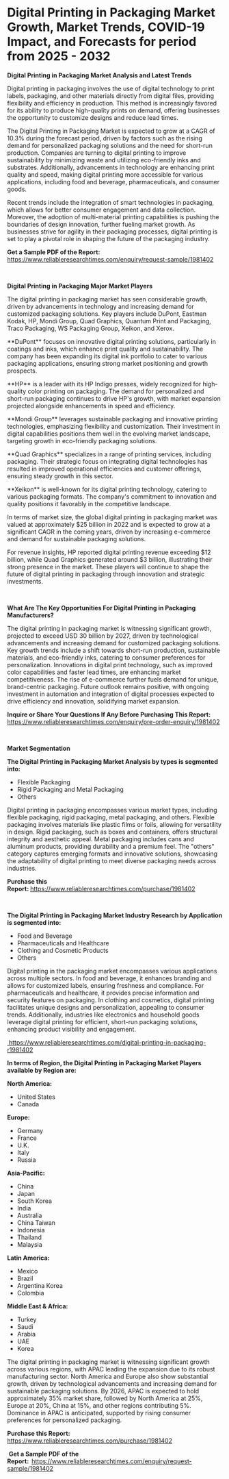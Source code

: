 <p><h1>Digital Printing in Packaging Market Growth, Market Trends, COVID-19 Impact, and Forecasts for period from 2025 - 2032</h1></p><p><strong>Digital Printing in Packaging Market Analysis and Latest Trends</strong></p>
<p><p>Digital printing in packaging involves the use of digital technology to print labels, packaging, and other materials directly from digital files, providing flexibility and efficiency in production. This method is increasingly favored for its ability to produce high-quality prints on demand, offering businesses the opportunity to customize designs and reduce lead times.</p><p>The Digital Printing in Packaging Market is expected to grow at a CAGR of 10.3% during the forecast period, driven by factors such as the rising demand for personalized packaging solutions and the need for short-run production. Companies are turning to digital printing to improve sustainability by minimizing waste and utilizing eco-friendly inks and substrates. Additionally, advancements in technology are enhancing print quality and speed, making digital printing more accessible for various applications, including food and beverage, pharmaceuticals, and consumer goods.</p><p>Recent trends include the integration of smart technologies in packaging, which allows for better consumer engagement and data collection. Moreover, the adoption of multi-material printing capabilities is pushing the boundaries of design innovation, further fueling market growth. As businesses strive for agility in their packaging processes, digital printing is set to play a pivotal role in shaping the future of the packaging industry.</p></p>
<p><strong>Get a Sample PDF of the Report:&nbsp;</strong> <a href="https://www.reliableresearchtimes.com/enquiry/request-sample/1981402?utm_campaign=3650&utm_medium=2&utm_source=Github&utm_content=ia&utm_term=19042025&utm_id=digital-printing-in-packaging">https://www.reliableresearchtimes.com/enquiry/request-sample/1981402</a></p>
<p>&nbsp;</p>
<p><strong>Digital Printing in Packaging Major Market Players</strong></p>
<p><p>The digital printing in packaging market has seen considerable growth, driven by advancements in technology and increasing demand for customized packaging solutions. Key players include DuPont, Eastman Kodak, HP, Mondi Group, Quad Graphics, Quantum Print and Packaging, Traco Packaging, WS Packaging Group, Xeikon, and Xerox.</p><p>**DuPont** focuses on innovative digital printing solutions, particularly in coatings and inks, which enhance print quality and sustainability. The company has been expanding its digital ink portfolio to cater to various packaging applications, ensuring strong market positioning and growth prospects.</p><p>**HP** is a leader with its HP Indigo presses, widely recognized for high-quality color printing on packaging. The demand for personalized and short-run packaging continues to drive HP's growth, with market expansion projected alongside enhancements in speed and efficiency.</p><p>**Mondi Group** leverages sustainable packaging and innovative printing technologies, emphasizing flexibility and customization. Their investment in digital capabilities positions them well in the evolving market landscape, targeting growth in eco-friendly packaging solutions.</p><p>**Quad Graphics** specializes in a range of printing services, including packaging. Their strategic focus on integrating digital technologies has resulted in improved operational efficiencies and customer offerings, ensuring steady growth in this sector.</p><p>**Xeikon** is well-known for its digital printing technology, catering to various packaging formats. The company's commitment to innovation and quality positions it favorably in the competitive landscape.</p><p>In terms of market size, the global digital printing in packaging market was valued at approximately $25 billion in 2022 and is expected to grow at a significant CAGR in the coming years, driven by increasing e-commerce and demand for sustainable packaging solutions. </p><p>For revenue insights, HP reported digital printing revenue exceeding $12 billion, while Quad Graphics generated around $3 billion, illustrating their strong presence in the market. These players will continue to shape the future of digital printing in packaging through innovation and strategic investments.</p></p>
<p>&nbsp;</p>
<p><strong>What Are The Key Opportunities For Digital Printing in Packaging Manufacturers?</strong></p>
<p><p>The digital printing in packaging market is witnessing significant growth, projected to exceed USD 30 billion by 2027, driven by technological advancements and increasing demand for customized packaging solutions. Key growth trends include a shift towards short-run production, sustainable materials, and eco-friendly inks, catering to consumer preferences for personalization. Innovations in digital print technology, such as improved color capabilities and faster lead times, are enhancing market competitiveness. The rise of e-commerce further fuels demand for unique, brand-centric packaging. Future outlook remains positive, with ongoing investment in automation and integration of digital processes expected to drive efficiency and innovation, solidifying market expansion.</p></p>
<p><strong>Inquire or Share Your Questions If Any Before Purchasing This Report:</strong> <a href="https://www.reliableresearchtimes.com/enquiry/pre-order-enquiry/1981402?utm_campaign=3650&utm_medium=2&utm_source=Github&utm_content=ia&utm_term=19042025&utm_id=digital-printing-in-packaging">https://www.reliableresearchtimes.com/enquiry/pre-order-enquiry/1981402</a></p>
<p>&nbsp;</p>
<p><strong>Market Segmentation</strong></p>
<p><strong>The Digital Printing in Packaging Market Analysis by types is segmented into:</strong></p>
<p><ul><li>Flexible Packaging</li><li>Rigid Packaging and Metal Packaging</li><li>Others</li></ul></p>
<p><p>Digital printing in packaging encompasses various market types, including flexible packaging, rigid packaging, metal packaging, and others. Flexible packaging involves materials like plastic films or foils, allowing for versatility in design. Rigid packaging, such as boxes and containers, offers structural integrity and aesthetic appeal. Metal packaging includes cans and aluminum products, providing durability and a premium feel. The "others" category captures emerging formats and innovative solutions, showcasing the adaptability of digital printing to meet diverse packaging needs across industries.</p></p>
<p><strong>Purchase this Report:&nbsp;</strong><a href="https://www.reliableresearchtimes.com/purchase/1981402?utm_campaign=3650&utm_medium=2&utm_source=Github&utm_content=ia&utm_term=19042025&utm_id=digital-printing-in-packaging">https://www.reliableresearchtimes.com/purchase/1981402</a></p>
<p>&nbsp;</p>
<p><strong>The Digital Printing in Packaging Market Industry Research by Application is segmented into:</strong></p>
<p><ul><li>Food and Beverage</li><li>Pharmaceuticals and Healthcare</li><li>Clothing and Cosmetic Products</li><li>Others</li></ul></p>
<p><p>Digital printing in the packaging market encompasses various applications across multiple sectors. In food and beverage, it enhances branding and allows for customized labels, ensuring freshness and compliance. For pharmaceuticals and healthcare, it provides precise information and security features on packaging. In clothing and cosmetics, digital printing facilitates unique designs and personalization, appealing to consumer trends. Additionally, industries like electronics and household goods leverage digital printing for efficient, short-run packaging solutions, enhancing product visibility and engagement.</p></p>
<p><a href="https://www.reliableresearchtimes.com/digital-printing-in-packaging-r1981402?utm_campaign=3650&utm_medium=2&utm_source=Github&utm_content=ia&utm_term=19042025&utm_id=digital-printing-in-packaging">&nbsp;https://www.reliableresearchtimes.com/digital-printing-in-packaging-r1981402</a></p>
<p><strong>In terms of Region, the Digital Printing in Packaging Market Players available by Region are:</strong></p>
<p>
    <p> <strong> North America: </strong>
        <ul>
            <li>United States</li>
            <li>Canada</li>
        </ul>
        </p> 
    <p> <strong> Europe: </strong>
        <ul>
            <li>Germany</li>
            <li>France</li>
            <li>U.K.</li>
            <li>Italy</li>
            <li>Russia</li>
        </ul>
        </p> 
    <p> <strong> Asia-Pacific: </strong>
        <ul>
            <li>China</li>
            <li>Japan</li>
            <li>South Korea</li>
            <li>India</li>
            <li>Australia</li>
            <li>China Taiwan</li>
            <li>Indonesia</li>
            <li>Thailand</li>
            <li>Malaysia</li>
        </ul>
        </p> 
    <p> <strong> Latin America: </strong>
        <ul>
            <li>Mexico</li>
            <li>Brazil</li>
            <li>Argentina Korea</li>
            <li>Colombia</li>
        </ul>
        </p> 
    <p> <strong> Middle East & Africa: </strong>
        <ul>
            <li>Turkey</li>
            <li>Saudi</li>
            <li>Arabia</li>
            <li>UAE</li>
            <li>Korea</li>
        </ul>
    </p>
    </p>
<p><p>The digital printing in packaging market is witnessing significant growth across various regions, with APAC leading the expansion due to its robust manufacturing sector. North America and Europe also show substantial growth, driven by technological advancements and increasing demand for sustainable packaging solutions. By 2026, APAC is expected to hold approximately 35% market share, followed by North America at 25%, Europe at 20%, China at 15%, and other regions contributing 5%. Dominance in APAC is anticipated, supported by rising consumer preferences for personalized packaging.</p></p>
<p><strong>Purchase this Report: </strong><a href="https://www.reliableresearchtimes.com/purchase/1981402?utm_campaign=3650&utm_medium=2&utm_source=Github&utm_content=ia&utm_term=19042025&utm_id=digital-printing-in-packaging">https://www.reliableresearchtimes.com/purchase/1981402</a></p>
<p>&nbsp;<strong>Get a Sample PDF of the Report:&nbsp;&nbsp;</strong><a href="https://www.reliableresearchtimes.com/enquiry/request-sample/1981402?utm_campaign=3650&utm_medium=2&utm_source=Github&utm_content=ia&utm_term=19042025&utm_id=digital-printing-in-packaging">https://www.reliableresearchtimes.com/enquiry/request-sample/1981402</a></p>
<p><strong></strong></p>
<p><p></p><p></p><p></p></p>